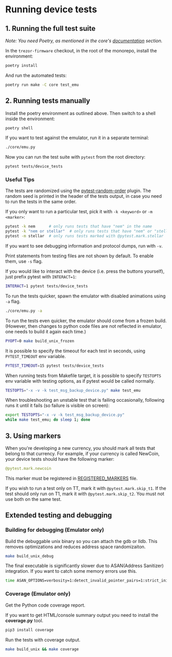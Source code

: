 # Running device tests

## 1. Running the full test suite

_Note: You need Poetry, as mentioned in the core's [documentation](https://docs.trezor.io/trezor-firmware/core/) section._

In the `trezor-firmware` checkout, in the root of the monorepo, install the environment:

```sh
poetry install
```

And run the automated tests:

```sh
poetry run make -C core test_emu
```

## 2. Running tests manually

Install the poetry environment as outlined above. Then switch to a shell inside the
environment:

```sh
poetry shell
```

If you want to test against the emulator, run it in a separate terminal:
```sh
./core/emu.py
```

Now you can run the test suite with `pytest` from the root directory:
```sh
pytest tests/device_tests
```

### Useful Tips

The tests are randomized using the [pytest-random-order] plugin. The random seed is printed in the header of the tests output, in case you need to run the tests in the same order.

If you only want to run a particular test, pick it with `-k <keyword>` or `-m <marker>`:

```sh
pytest -k nem      # only runs tests that have "nem" in the name
pytest -k "nem or stellar"  # only runs tests that have "nem" or "stellar" in the name
pytest -m stellar  # only runs tests marked with @pytest.mark.stellar
```

If you want to see debugging information and protocol dumps, run with `-v`.

Print statements from testing files are not shown by default. To enable them, use `-s` flag.

If you would like to interact with the device (i.e. press the buttons yourself), just prefix pytest with `INTERACT=1`:

```sh
INTERACT=1 pytest tests/device_tests
```

To run the tests quicker, spawn the emulator with disabled animations using `-a` flag.

```sh
./core/emu.py -a
```

To run the tests even quicker, the emulator should come from a frozen build. (However, then changes to python code files are not reflected in emulator, one needs to build it again each time.)

```sh
PYOPT=0 make build_unix_frozen
```

It is possible to specify the timeout for each test in seconds, using `PYTEST_TIMEOUT` env variable.
```sh
PYTEST_TIMEOUT=15 pytest tests/device_tests
```

When running tests from Makefile target, it is possible to specify `TESTOPTS` env variable with testing options, as if pytest would be called normally.

```sh
TESTOPTS="-x -v -k test_msg_backup_device.py" make test_emu
```

When troubleshooting an unstable test that is failing occasionally, following runs it until it fails (so failure is visible on screen):

```sh
export TESTOPTS="-x -v -k test_msg_backup_device.py"
while make test_emu; do sleep 1; done
```

## 3. Using markers

When you're developing a new currency, you should mark all tests that belong to that
currency. For example, if your currency is called NewCoin, your device tests should have
the following marker:

```python
@pytest.mark.newcoin
```

This marker must be registered in [REGISTERED_MARKERS] file.

If you wish to run a test only on TT, mark it with `@pytest.mark.skip_t1`.
If the test should only run on T1, mark it with `@pytest.mark.skip_t2`.
You must not use both on the same test.

[pytest-random-order]: https://pypi.org/project/pytest-random-order/
[REGISTERED_MARKERS]: ../../tests/REGISTERED_MARKERS

## Extended testing and debugging

### Building for debugging (Emulator only)

Build the debuggable unix binary so you can attach the gdb or lldb.
This removes optimizations and reduces address space randomizaiton.

```sh
make build_unix_debug
```

The final executable is significantly slower due to ASAN(Address Sanitizer) integration.
If you want to catch some memory errors use this.

```sh
time ASAN_OPTIONS=verbosity=1:detect_invalid_pointer_pairs=1:strict_init_order=true:strict_string_checks=true TREZOR_PROFILE="" poetry run make test_emu
```

### Coverage (Emulator only)

Get the Python code coverage report.

If you want to get HTML/console summary output you need to install the __coverage.py__ tool.

```sh
pip3 install coverage
```

Run the tests with coverage output.

```sh
make build_unix && make coverage
```

